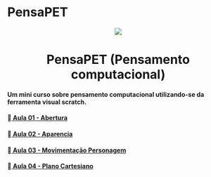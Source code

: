 # PensaPET
<p align="center">
  <img src="https://github.com/petufc/PensaPET/blob/main/img/thumb%20curso%20de%20scrath.png?raw=true" />
</p>

<h1 align="center">PensaPET (Pensamento computacional)</h1>

#### Um mini curso sobre pensamento computacional utilizando-se da ferramenta visual scratch.

#### 🍃<a href= "https://github.com/petufc/Projeto_Folha_de_Dicas/tree/main/MER](https://www.youtube.com/watch?v=K_MXfjboASw&list=PL7sdfFUzrD1CvUmx84va-vNO9EvGcMioq)" > Aula 01 - Abertura</a>
#### 🍃<a href= "https://github.com/petufc/Projeto_Folha_de_Dicas/tree/main/SQL](https://www.youtube.com/watch?v=RF5nDF-6GKg&list=PL7sdfFUzrD1CvUmx84va-vNO9EvGcMioq&index=2)" > Aula 02 - Aparencia </a>
#### 🍃<a href= "https://github.com/petufc/Projeto_Folha_de_Dicas/tree/main/SQL](https://www.youtube.com/watch?v=RF5nDF-6GKg&list=PL7sdfFUzrD1CvUmx84va-vNO9EvGcMioq&index=2)](https://www.youtube.com/watch?v=iw4WCJUGjSk&list=PL7sdfFUzrD1CvUmx84va-vNO9EvGcMioq&index=3)" > Aula 03 - Movimentação Personagem </a>
#### 🍃<a href= "https://www.youtube.com/watch?v=ZUE3DNiMqH0&list=PL7sdfFUzrD1CvUmx84va-vNO9EvGcMioq&index=4" > Aula 04 - Plano Cartesiano </a>
